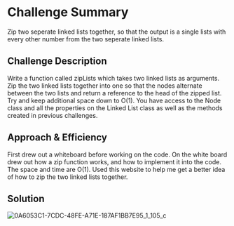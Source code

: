 
# Challenge Summary
<!-- Short summary or background information -->
Zip two seperate linked lists together, so that the output is a single lists with every other number from the two seperate linked lists.

## Challenge Description
<!-- Description of the challenge -->
Write a function called zipLists which takes two linked lists as arguments. Zip the two linked lists together into one so that the nodes alternate between the two lists and return a reference to the head of the zipped list. Try and keep additional space down to O(1). You have access to the Node class and all the properties on the Linked List class as well as the methods created in previous challenges.

## Approach & Efficiency
<!-- What approach did you take? Why? What is the Big O space/time for this approach? -->
First drew out a whiteboard before working on the code. On the white board drew out how a zip function works, and how to implement it into the code. The space and time are O(1). Used this website to help me get a better idea of how to zip the two linked lists together.

## Solution
<!-- Embedded whiteboard image -->

![0A6053C1-7CDC-48FE-A71E-187AF1BB7E95_1_105_c](https://user-images.githubusercontent.com/65562053/113324173-a76eb980-92cb-11eb-9721-9e90cfaa57c7.jpeg)

